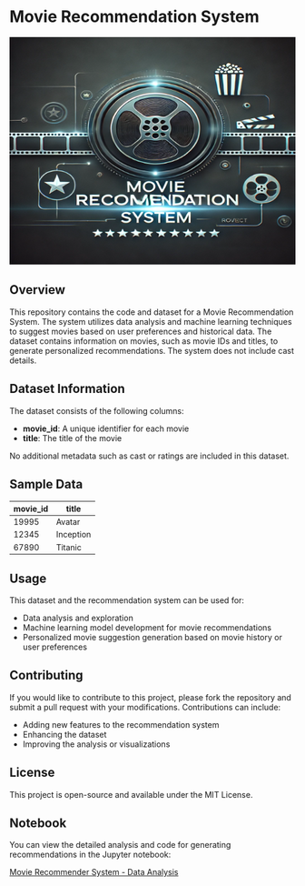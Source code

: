 # Movie Recommendation System

<img src="Image/movie.webp" alt="Movie Recommendation System" title="Movie Recommendation System" width="600" height="400">

## Overview

This repository contains the code and dataset for a Movie Recommendation System. The system utilizes data analysis and machine learning techniques to suggest movies based on user preferences and historical data. The dataset contains information on movies, such as movie IDs and titles, to generate personalized recommendations. The system does not include cast details.

## Dataset Information

The dataset consists of the following columns:

- **movie_id**: A unique identifier for each movie
- **title**: The title of the movie

No additional metadata such as cast or ratings are included in this dataset.

## Sample Data

| movie_id | title     |
|----------|-----------|
| 19995    | Avatar    |
| 12345    | Inception |
| 67890    | Titanic   |

## Usage

This dataset and the recommendation system can be used for:

- Data analysis and exploration
- Machine learning model development for movie recommendations
- Personalized movie suggestion generation based on movie history or user preferences

## Contributing

If you would like to contribute to this project, please fork the repository and submit a pull request with your modifications. Contributions can include:

- Adding new features to the recommendation system
- Enhancing the dataset
- Improving the analysis or visualizations

## License

This project is open-source and available under the MIT License.

## Notebook

You can view the detailed analysis and code for generating recommendations in the Jupyter notebook:

[Movie Recommender System - Data Analysis](https://github.com/Lakshman895/Movie-Recommender-System/blob/main/notebook/Movie%20Recommender%20System%20Data%20Analysis.ipynb)
